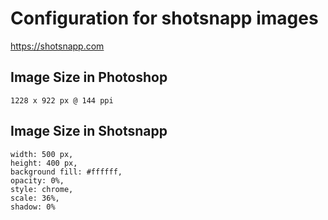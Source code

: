 # Configuration for shotsnapp images

https://shotsnapp.com

## Image Size in Photoshop

```
1228 x 922 px @ 144 ppi
```

## Image Size in Shotsnapp

```
width: 500 px,
height: 400 px,
background fill: #ffffff,
opacity: 0%,
style: chrome,
scale: 36%,
shadow: 0%
```
